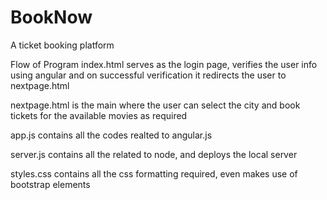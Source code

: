 # BookNow
A ticket booking platform

Flow of Program
index.html serves as the login page, verifies the user info using angular and on successful verification it redirects the user to nextpage.html

nextpage.html is the main where the user can select the city and book tickets for the available movies as required

app.js contains all the codes realted to angular.js 

server.js contains all the related to node, and deploys the local server

styles.css contains all the css formatting required, even makes use of bootstrap elements
